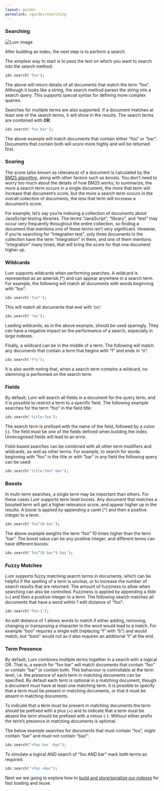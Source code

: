 ```yaml
---
layout: guides
permalink: /guides/searching
---
```


### Searching

![Lunr image](../assets/images/undraw_people_search_re_5rre.svg)

After building an index, the next step is to perform a search. 

The simplest way to start is to pass the text on which you want to search into the search method:

```dart
idx.search('foo');
```

The above will return details of all documents that match the term “foo”. Although it looks like a string, the search method parses the string into a search query. This supports special syntax for defining more complex queries.

Searches for multiple terms are also supported. If a document matches at least one of the search terms, it will show in the results. The search terms are combined with **OR**.

```dart
idx.search('foo bar');
```

The above example will match documents that contain either “foo” or “bar”. Documents that contain both will score more highly and will be returned first.

### Scoring

The score (also known as relevance) of a document is calculated by the [BM25 algorithm](https://en.wikipedia.org/wiki/Okapi_BM25), along with other factors such as boosts. You don’t need to worry too much about the details of how BM25 works; to summarize, the more a search term occurs in a single document, the more that term will increase that document’s score, but the more a search term occurs in the overall collection of documents, the less that term will increase a document’s score.

For example, let’s say you’re indexing a collection of documents about JavaScript testing libraries. The terms “JavaScript”, “library”, and “test” may occur very frequently throughout the entire collection, so finding a document that mentions one of these terms isn’t very significant. However, if you’re searching for “integration test”, only three documents in the collection have the term “integration” in them, and one of them mentions “integration” many times, that will bring the score for that one document higher up.

### Wildcards

Lunr supports wildcards when performing searches. A wildcard is represented as an asterisk (*) and can appear anywhere in a search term. For example, the following will match all documents with words beginning with “foo”:

```dart
idx.search('foo*');
```
This will match all documents that end with ‘oo’:

```dart
idx.search('*oo');
```

Leading wildcards, as in the above example, should be used sparingly. They can have a negative impact on the performance of a search, especially in large indexes.

Finally, a wildcard can be in the middle of a term. The following will match any documents that contain a term that begins with “f” and ends in “o”:

```dart
idx.search('f*o');
```
It is also worth noting that, when a search term contains a wildcard, no stemming is performed on the search term.


### Fields

By default, Lunr will search all fields in a document for the query term, and it is possible to restrict a term to a specific field. The following example searches for the term “foo” in the field title:

```dart
idx.search('title:foo');
```

The search term is prefixed with the name of the field, followed by a colon (:). The field must be one of the fields defined when building the index. Unrecognised fields will lead to an error.

Field-based searches can be combined with all other term modifiers and wildcards, as well as other terms. For example, to search for words beginning with “foo” in the title or with “bar” in any field the following query can be used:

```dart
idx.search('title:foo* bar');
```

### Boosts

In multi-term searches, a single term may be important than others. For these cases Lunr supports term level boosts. Any document that matches a boosted term will get a higher relevance score, and appear higher up in the results. A boost is applied by appending a caret (^) and then a positive integer to a term.

```dart
idx.search('foo^10 bar');
```
The above example weights the term “foo” 10 times higher than the term “bar”. The boost value can be any positive integer, and different terms can have different boosts:

```dart
idx.search('foo^10 bar^5 baz');
```

### Fuzzy Matches

Lunr supports fuzzy matching search terms in documents, which can be helpful if the spelling of a term is unclear, or to increase the number of search results that are returned. The amount of fuzziness to allow when searching can also be controlled. Fuzziness is applied by appending a tilde (~) and then a positive integer to a term. The following search matches all documents that have a word within 1 edit distance of “foo”:

```dart
idx.search('foo~1');
```
An edit distance of 1 allows words to match if either adding, removing, changing or transposing a character in the word would lead to a match. For example “boo” requires a single edit (replacing “f” with “b”) and would match, but “boot” would not as it also requires an additional “t” at the end.

### Term Presence

By default, Lunr combines multiple terms together in a search with a logical OR. That is, a search for “foo bar” will match documents that contain “foo” or contain “bar” or contain both. This behaviour is controllable at the term level, i.e. the presence of each term in matching documents can be specified. By default each term is optional in a matching document, though a document must have at least one matching term. It is possible to specify that a term must be present in matching documents, or that it must be absent in matching documents.

To indicate that a term must be present in matching documents the term should be prefixed with a plus (+) and to indicate that a term must be absent the term should be prefixed with a minus (-). Without either prefix the term’s presence in matching documents is optional.

The below example searches for documents that must contain “foo”, might contain “bar” and must not contain “baz”:

```dart
idx.search("+foo bar -baz");
```
To simulate a logical AND search of “foo AND bar” mark both terms as required:

```dart
idx.search("+foo +bar");
```

Next we are going to explore how to [build and store/serialize our indexes](building) for fast loading and reuse. 


